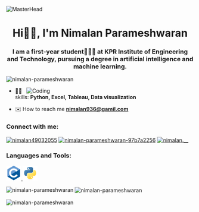 ![MasterHead](https://img.freepik.com/vector/pecat_318237-453.jpg?size=1626&ext=jpg&uid=R99536247&ga=GA1.1.1699252684.1681134457&semt=robertav1_2_sidr)
<h1 align="center"> Hi👋🏻, I'm Nimalan Parameshwaran</h1>
<h3 align="center">I am a first-year student👨🏻‍🎓 at KPR Institute of Engineering and Technology, pursuing a degree in artificial intelligence and machine learning.</h3>

<p align="left"> <img src="https://komarev.com/ghpvc/?username=nimalan-parameshwaran&label=Profile%20views&color=0e75b6&style=flat" alt="nimalan-parameshwaran" /> </p>
<img align="right" alt="Coding" width="450" src=https://www.mygo.ge/uploads/blog/1584023795.jpg>



- 👨‍💻skills: **Python, Excel, Tableau, Data visualization**

- ✉️ How to reach me **nimalan936@gamil.com**

<h3 align="left">Connect with me:</h3>
<p align="left">
<a href="https://twitter.com/nimalan49032055" target="blank"><img align="center" src="https://raw.githubusercontent.com/rahuldkjain/github-profile-readme-generator/master/src/images/icons/Social/twitter.svg" alt="nimalan49032055" height="30" width="40" /></a>
<a href="https://linkedin.com/in/nimalan-parameshwaran-97b7a2256" target="blank"><img align="center" src="https://raw.githubusercontent.com/rahuldkjain/github-profile-readme-generator/master/src/images/icons/Social/linked-in-alt.svg" alt="nimalan-parameshwaran-97b7a2256" height="30" width="40" /></a>
<a href="https://instagram.com/nimalan.__" target="blank"><img align="center" src="https://raw.githubusercontent.com/rahuldkjain/github-profile-readme-generator/master/src/images/icons/Social/instagram.svg" alt="nimalan.__" height="30" width="40" /></a>
</p>

<h3 align="left">Languages and Tools:</h3>
<p align="left"> <a href="https://www.cprogramming.com/" target="_blank" rel="noreferrer"> <img src="https://raw.githubusercontent.com/devicons/devicon/master/icons/c/c-original.svg" alt="c" width="40" height="40"/> </a> <a href="https://www.python.org" target="_blank" rel="noreferrer"> <img src="https://raw.githubusercontent.com/devicons/devicon/master/icons/python/python-original.svg" alt="python" width="40" height="40"/> </a> </p>

<p><img align="left" src="https://github-readme-stats.vercel.app/api/top-langs?username=nimalan-parameshwaran&show_icons=true&locale=en&layout=compact" alt="nimalan-parameshwaran" /></p>

<p>&nbsp;<img align="center" src="https://github-readme-stats.vercel.app/api?username=nimalan-parameshwaran&show_icons=true&locale=en" alt="nimalan-parameshwaran" /></p>

<p><img align="center" src="https://github-readme-streak-stats.herokuapp.com/?user=nimalan-parameshwaran&" alt="nimalan-parameshwaran" /></p>
